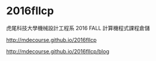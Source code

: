 # 2016fllcp

虎尾科技大學機械設計工程系 2016 FALL 計算機程式課程倉儲

http://mdecourse.github.io/2016fllcp

http://mdecourse.github.io/2016fllcp/blog
